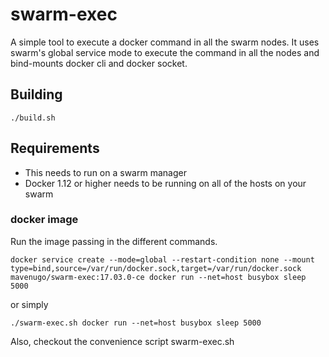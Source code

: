 # swarm-exec
A simple tool to execute a docker command in all the swarm nodes. It uses swarm's global service mode to execute the command in all the nodes and bind-mounts docker cli and docker socket.

## Building
`./build.sh`

## Requirements
- This needs to run on a swarm manager
- Docker 1.12 or higher needs to be running on all of the hosts on your swarm

### docker image
Run the image passing in the different commands.

```
docker service create --mode=global --restart-condition none --mount type=bind,source=/var/run/docker.sock,target=/var/run/docker.sock mavenugo/swarm-exec:17.03.0-ce docker run --net=host busybox sleep 5000
```
or simply
```
./swarm-exec.sh docker run --net=host busybox sleep 5000
```

Also, checkout the convenience script swarm-exec.sh
